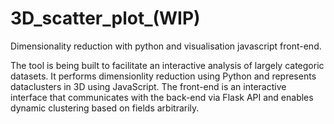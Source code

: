 # 3D_scatter_plot_(WIP)

Dimensionality reduction with python and visualisation javascript front-end.

The tool is being built to facilitate an interactive analysis of largely categoric datasets. It performs dimensionlity reduction using Python and represents dataclusters in 3D using JavaScript. The front-end is an interactive interface that communicates with the back-end via Flask API and enables dynamic clustering based on fields arbitrarily. 

